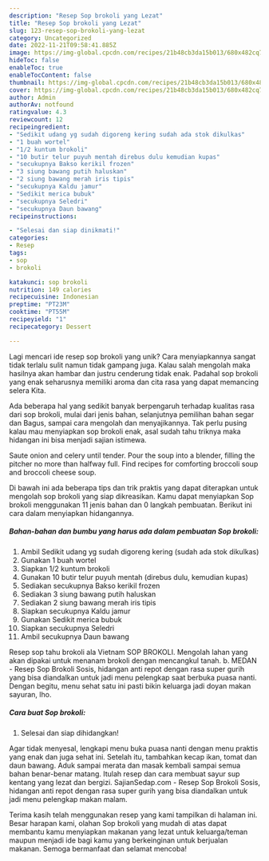 ```yaml
---
description: "Resep Sop brokoli yang Lezat"
title: "Resep Sop brokoli yang Lezat"
slug: 123-resep-sop-brokoli-yang-lezat
category: Uncategorized
date: 2022-11-21T09:58:41.885Z
image: https://img-global.cpcdn.com/recipes/21b48cb3da15b013/680x482cq70/sop-brokoli-foto-resep-utama.jpg
hideToc: false
enableToc: true
enableTocContent: false
thumbnail: https://img-global.cpcdn.com/recipes/21b48cb3da15b013/680x482cq70/sop-brokoli-foto-resep-utama.jpg
cover: https://img-global.cpcdn.com/recipes/21b48cb3da15b013/680x482cq70/sop-brokoli-foto-resep-utama.jpg
author: Admin
authorAv: notfound
ratingvalue: 4.3
reviewcount: 12
recipeingredient:
- "Sedikit udang yg sudah digoreng kering sudah ada stok dikulkas"
- "1 buah wortel"
- "1/2 kuntum brokoli"
- "10 butir telur puyuh mentah direbus dulu kemudian kupas"
- "secukupnya Bakso kerikil frozen"
- "3 siung bawang putih haluskan"
- "2 siung bawang merah iris tipis"
- "secukupnya Kaldu jamur"
- "Sedikit merica bubuk"
- "secukupnya Seledri"
- "secukupnya Daun bawang"
recipeinstructions:

- "Selesai dan siap dinikmati!"
categories:
- Resep
tags:
- sop
- brokoli

katakunci: sop brokoli 
nutrition: 149 calories
recipecuisine: Indonesian
preptime: "PT23M"
cooktime: "PT55M"
recipeyield: "1"
recipecategory: Dessert

---
```





Lagi mencari ide resep sop brokoli yang unik? Cara menyiapkannya sangat tidak terlalu sulit namun tidak gampang juga. Kalau salah mengolah maka hasilnya akan hambar dan justru cenderung tidak enak. Padahal sop brokoli yang enak seharusnya memiliki aroma dan cita rasa yang dapat memancing selera Kita.





Ada beberapa hal yang sedikit banyak berpengaruh terhadap kualitas rasa dari sop brokoli, mulai dari jenis bahan, selanjutnya pemilihan bahan segar dan Bagus, sampai cara mengolah dan menyajikannya. Tak perlu pusing kalau mau menyiapkan sop brokoli enak,      asal sudah tahu triknya maka hidangan ini bisa menjadi sajian istimewa.














Saute onion and celery until tender. Pour the soup into a blender, filling the pitcher no more than halfway full. Find recipes for comforting broccoli soup and broccoli cheese soup.






Di bawah ini ada beberapa tips dan trik praktis yang dapat diterapkan untuk mengolah sop brokoli yang siap dikreasikan. Kamu dapat menyiapkan Sop brokoli menggunakan 11 jenis bahan dan 0 langkah pembuatan. Berikut ini cara dalam menyiapkan hidangannya.

<!--inarticleads1-->

##### Bahan-bahan dan bumbu yang harus ada dalam pembuatan Sop brokoli:

1. Ambil Sedikit udang yg sudah digoreng kering (sudah ada stok dikulkas)
1. Gunakan 1 buah wortel
1. Siapkan 1/2 kuntum brokoli
1. Gunakan 10 butir telur puyuh mentah (direbus dulu, kemudian kupas)
1. Sediakan secukupnya Bakso kerikil frozen
1. Sediakan 3 siung bawang putih haluskan
1. Sediakan 2 siung bawang merah iris tipis
1. Siapkan secukupnya Kaldu jamur
1. Gunakan Sedikit merica bubuk
1. Siapkan secukupnya Seledri
1. Ambil secukupnya Daun bawang


Resep sop tahu brokoli ala Vietnam SOP BROKOLI. Mengolah lahan yang akan dipakai untuk menanam brokoli dengan mencangkul tanah. b. MEDAN - Resep Sop Brokoli Sosis, hidangan anti repot dengan rasa super gurih yang bisa diandalkan untuk jadi menu pelengkap saat berbuka puasa nanti. Dengan begitu, menu sehat satu ini pasti bikin keluarga jadi doyan makan sayuran, lho. 

<!--inarticleads2-->

##### Cara buat Sop brokoli:


1. Selesai dan siap dihidangkan!

Agar tidak menyesal, lengkapi menu buka puasa nanti dengan menu praktis yang enak dan juga sehat ini. Setelah itu, tambahkan kecap ikan, tomat dan daun bawang. Aduk sampai merata dan masak kembali sampai semua bahan benar-benar matang. Itulah resep dan cara membuat sayur sup kentang yang lezat dan bergizi. SajianSedap.com - Resep Sop Brokoli Sosis, hidangan anti repot dengan rasa super gurih yang bisa diandalkan untuk jadi menu pelengkap makan malam. 

Terima kasih telah menggunakan resep yang kami tampilkan di halaman ini. Besar harapan kami, olahan Sop brokoli yang mudah di atas dapat membantu kamu menyiapkan makanan yang lezat untuk keluarga/teman maupun menjadi ide bagi kamu yang berkeinginan untuk berjualan makanan. Semoga bermanfaat dan selamat mencoba!
